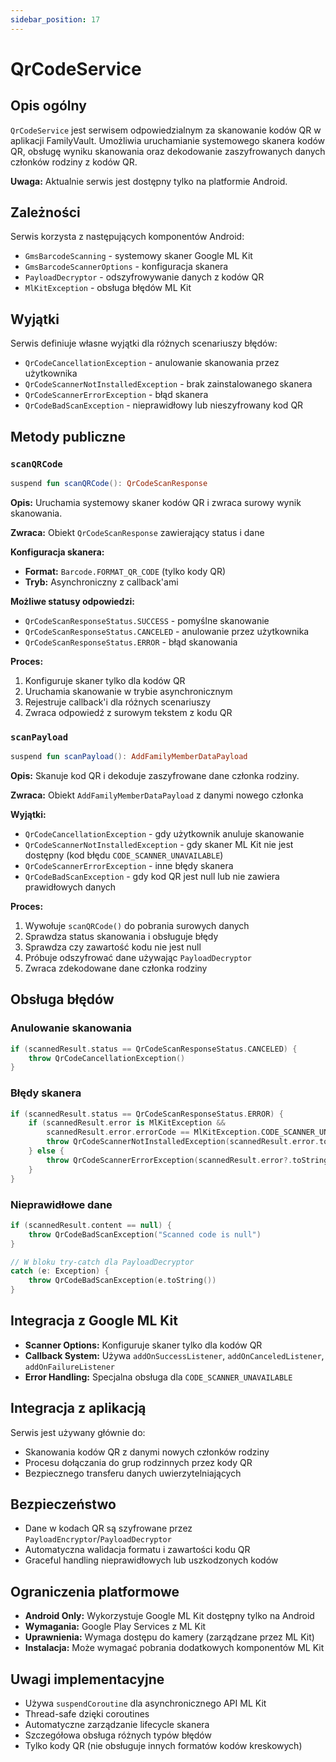 ```yaml
---
sidebar_position: 17
---
```


# QrCodeService

## Opis ogólny

`QrCodeService` jest serwisem odpowiedzialnym za skanowanie kodów QR w aplikacji FamilyVault. Umożliwia uruchamianie systemowego skanera kodów QR, obsługę wyniku skanowania oraz dekodowanie zaszyfrowanych danych członków rodziny z kodów QR.

**Uwaga:** Aktualnie serwis jest dostępny tylko na platformie Android.

## Zależności

Serwis korzysta z następujących komponentów Android:
- `GmsBarcodeScanning` - systemowy skaner Google ML Kit
- `GmsBarcodeScannerOptions` - konfiguracja skanera
- `PayloadDecryptor` - odszyfrowywanie danych z kodów QR
- `MlKitException` - obsługa błędów ML Kit

## Wyjątki

Serwis definiuje własne wyjątki dla różnych scenariuszy błędów:
- `QrCodeCancellationException` - anulowanie skanowania przez użytkownika
- `QrCodeScannerNotInstalledException` - brak zainstalowanego skanera
- `QrCodeScannerErrorException` - błąd skanera
- `QrCodeBadScanException` - nieprawidłowy lub nieszyfrowany kod QR

## Metody publiczne

### `scanQRCode`
```kotlin
suspend fun scanQRCode(): QrCodeScanResponse
```

**Opis:** Uruchamia systemowy skaner kodów QR i zwraca surowy wynik skanowania.

**Zwraca:** Obiekt `QrCodeScanResponse` zawierający status i dane

**Konfiguracja skanera:**
- **Format:** `Barcode.FORMAT_QR_CODE` (tylko kody QR)
- **Tryb:** Asynchroniczny z callback'ami

**Możliwe statusy odpowiedzi:**
- `QrCodeScanResponseStatus.SUCCESS` - pomyślne skanowanie
- `QrCodeScanResponseStatus.CANCELED` - anulowanie przez użytkownika
- `QrCodeScanResponseStatus.ERROR` - błąd skanowania

**Proces:**
1. Konfiguruje skaner tylko dla kodów QR
2. Uruchamia skanowanie w trybie asynchronicznym
3. Rejestruje callback'i dla różnych scenariuszy
4. Zwraca odpowiedź z surowym tekstem z kodu QR

### `scanPayload`
```kotlin
suspend fun scanPayload(): AddFamilyMemberDataPayload
```

**Opis:** Skanuje kod QR i dekoduje zaszyfrowane dane członka rodziny.

**Zwraca:** Obiekt `AddFamilyMemberDataPayload` z danymi nowego członka

**Wyjątki:**
- `QrCodeCancellationException` - gdy użytkownik anuluje skanowanie
- `QrCodeScannerNotInstalledException` - gdy skaner ML Kit nie jest dostępny (kod błędu `CODE_SCANNER_UNAVAILABLE`)
- `QrCodeScannerErrorException` - inne błędy skanera
- `QrCodeBadScanException` - gdy kod QR jest null lub nie zawiera prawidłowych danych

**Proces:**
1. Wywołuje `scanQRCode()` do pobrania surowych danych
2. Sprawdza status skanowania i obsługuje błędy
3. Sprawdza czy zawartość kodu nie jest null
4. Próbuje odszyfrować dane używając `PayloadDecryptor`
5. Zwraca zdekodowane dane członka rodziny

## Obsługa błędów

### Anulowanie skanowania
```kotlin
if (scannedResult.status == QrCodeScanResponseStatus.CANCELED) {
    throw QrCodeCancellationException()
}
```

### Błędy skanera
```kotlin
if (scannedResult.status == QrCodeScanResponseStatus.ERROR) {
    if (scannedResult.error is MlKitException && 
        scannedResult.error.errorCode == MlKitException.CODE_SCANNER_UNAVAILABLE) {
        throw QrCodeScannerNotInstalledException(scannedResult.error.toString())
    } else {
        throw QrCodeScannerErrorException(scannedResult.error?.toString())
    }
}
```

### Nieprawidłowe dane
```kotlin
if (scannedResult.content == null) {
    throw QrCodeBadScanException("Scanned code is null")
}

// W bloku try-catch dla PayloadDecryptor
catch (e: Exception) {
    throw QrCodeBadScanException(e.toString())
}
```

## Integracja z Google ML Kit

- **Scanner Options:** Konfiguruje skaner tylko dla kodów QR
- **Callback System:** Używa `addOnSuccessListener`, `addOnCanceledListener`, `addOnFailureListener`
- **Error Handling:** Specjalna obsługa dla `CODE_SCANNER_UNAVAILABLE`

## Integracja z aplikacją

Serwis jest używany głównie do:
- Skanowania kodów QR z danymi nowych członków rodziny
- Procesu dołączania do grup rodzinnych przez kody QR
- Bezpiecznego transferu danych uwierzytelniających

## Bezpieczeństwo

- Dane w kodach QR są szyfrowane przez `PayloadEncryptor`/`PayloadDecryptor`
- Automatyczna walidacja formatu i zawartości kodu QR
- Graceful handling nieprawidłowych lub uszkodzonych kodów

## Ograniczenia platformowe

- **Android Only:** Wykorzystuje Google ML Kit dostępny tylko na Android
- **Wymagania:** Google Play Services z ML Kit
- **Uprawnienia:** Wymaga dostępu do kamery (zarządzane przez ML Kit)
- **Instalacja:** Może wymagać pobrania dodatkowych komponentów ML Kit

## Uwagi implementacyjne

- Używa `suspendCoroutine` dla asynchronicznego API ML Kit
- Thread-safe dzięki coroutines
- Automatyczne zarządzanie lifecycle skanera
- Szczegółowa obsługa różnych typów błędów
- Tylko kody QR (nie obsługuje innych formatów kodów kreskowych)
